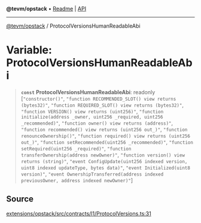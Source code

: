 **@tevm/opstack** • [Readme](../README.md) \| [API](../globals.md)

***

[@tevm/opstack](../README.md) / ProtocolVersionsHumanReadableAbi

# Variable: ProtocolVersionsHumanReadableAbi

> **`const`** **ProtocolVersionsHumanReadableAbi**: readonly [`"constructor()"`, `"function RECOMMENDED_SLOT() view returns (bytes32)"`, `"function REQUIRED_SLOT() view returns (bytes32)"`, `"function VERSION() view returns (uint256)"`, `"function initialize(address _owner, uint256 _required, uint256 _recommended)"`, `"function owner() view returns (address)"`, `"function recommended() view returns (uint256 out_)"`, `"function renounceOwnership()"`, `"function required() view returns (uint256 out_)"`, `"function setRecommended(uint256 _recommended)"`, `"function setRequired(uint256 _required)"`, `"function transferOwnership(address newOwner)"`, `"function version() view returns (string)"`, `"event ConfigUpdate(uint256 indexed version, uint8 indexed updateType, bytes data)"`, `"event Initialized(uint8 version)"`, `"event OwnershipTransferred(address indexed previousOwner, address indexed newOwner)"`]

## Source

[extensions/opstack/src/contracts/l1/ProtocolVersions.ts:31](https://github.com/evmts/tevm-monorepo/blob/main/extensions/opstack/src/contracts/l1/ProtocolVersions.ts#L31)
